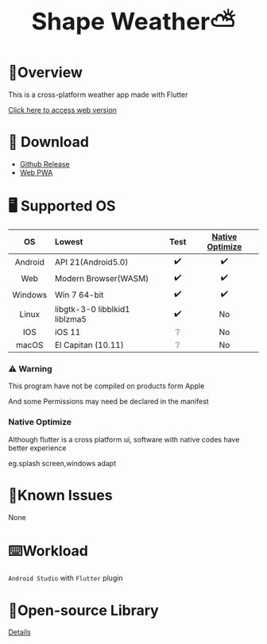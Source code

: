# <center ><font size=7> Shape Weather⛅️</font></center>

# 📖Overview

This is a cross-platform weather app made with Flutter

[Click here to access web version](https://weather.57u.tech/)

# 🚀 Download
 - [Github Release](https://github.com/57UU/Shape_Weather/releases)
 - [Web PWA](https://weather.57u.tech/)

# 🖥 Supported OS

|   OS    | Lowest                        | Test | [Native Optimize](#native-optimize) |
|:-------:|:------------------------------|:----:|:-----------------------------:|
| Android | API 21(Android5.0)            |  ✔️  |              ✔️               |
|   Web   | Modern Browser(WASM)          |  ✔️  |              ✔️               |
| Windows | Win 7 64-bit                  |  ✔️  |              ✔️               |
|  Linux  | libgtk-3-0 libblkid1 liblzma5 |  ✔️  |              No               |
|   IOS   | iOS 11                        |  ❔   |              No               |
|  macOS  | El Capitan (10.11)            |  ❔   |              No               |

### ⚠️ Warning
This program have not be compiled on products form Apple

And some Permissions may need be declared in the manifest
### Native Optimize
Although flutter is a cross platform ui, software with native codes have better experience

eg.splash screen,windows adapt

# 🤔Known Issues 
None

# ⌨️Workload
`Android Studio` with `Flutter` plugin

# 📄Open-source Library
[Details](https://github.com/57UU/Shape_Weather/blob/master/pubspec.yaml)
